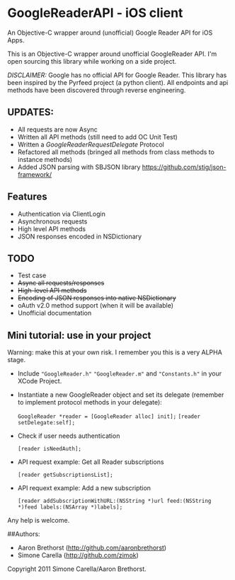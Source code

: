 
# GoogleReaderAPI - iOS client

An Objective-C wrapper around (unofficial) Google Reader API for iOS Apps. 

This is an Objective-C wrapper around unofficial GoogleReader API.
I'm open sourcing this library while working on a side project.

*DISCLAIMER:* Google has no official API for Google Reader.
This library has been inspired by the Pyrfeed project (a python client).
All endpoints and api methods have been discovered through reverse
engineering.

## UPDATES:
* All requests are now Async
* Written all API methods (still need to add OC Unit Test)
* Written a *GoogleReaderRequestDelegate* Protocol
* Refactored all methods (bringed all methods from class methods to instance methods)
* Added JSON parsing with SBJSON library <https://github.com/stig/json-framework/>

## Features
* Authentication via ClientLogin
* Asynchronous requests
* High level API methods 
* JSON responses encoded in NSDictionary

## TODO
* Test case
* <del>Async all requests/responses</del>
* <del>High-level API methods</del>
* <del>Encoding of JSON responses into native NSDictionary</del>
* oAuth v2.0 method support (when it will be available)
* Unofficial documentation

## Mini tutorial: use in your project
Warning: make this at your own risk. I remember you this is a
very ALPHA stage.

* Include `"GoogleReader.h"` `"GoogleReader.m"` and `"Constants.h"` in
your XCode Project.
* Instantiate a new GoogleReader object and set its delegate (remember to implement protocol methods in your delegate):

    `GoogleReader *reader = [GoogleReader alloc] init];`
    `[reader setDelegate:self];` 
* Check if user needs authentication

    `[reader isNeedAuth];`

* API request example: Get all Reader subscriptions

    `[reader getSubscriptionsList];`
* API requext example: Add a new subscription

    `[reader addSubscriptionWithURL:(NSString *)url feed:(NSString *)feed labels:(NSArray *)labels];`</del>


Any help is welcome.

##Authors:
* Aaron Brethorst (<http://github.com/aaronbrethorst>)
* Simone Carella (<http://github.com/zimok>)

Copyright 2011 Simone Carella/Aaron Brethorst.	


